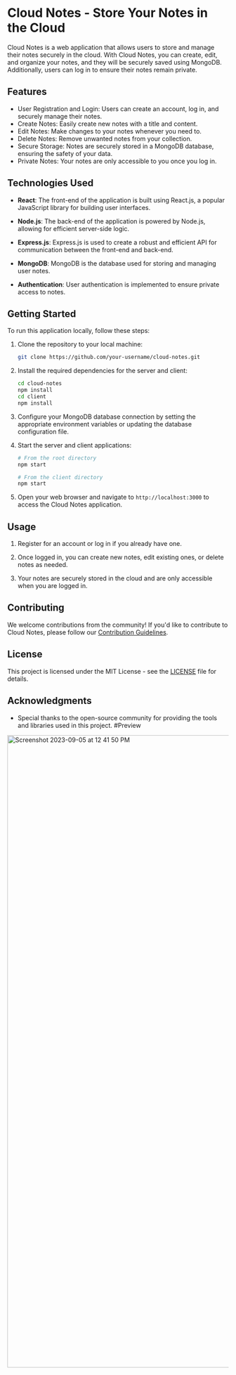 # Cloud Notes - Store Your Notes in the Cloud

Cloud Notes is a web application that allows users to store and manage their notes securely in the cloud. With Cloud Notes, you can create, edit, and organize your notes, and they will be securely saved using MongoDB. Additionally, users can log in to ensure their notes remain private.

## Features

- User Registration and Login: Users can create an account, log in, and securely manage their notes.
- Create Notes: Easily create new notes with a title and content.
- Edit Notes: Make changes to your notes whenever you need to.
- Delete Notes: Remove unwanted notes from your collection.
- Secure Storage: Notes are securely stored in a MongoDB database, ensuring the safety of your data.
- Private Notes: Your notes are only accessible to you once you log in.

## Technologies Used

- **React**: The front-end of the application is built using React.js, a popular JavaScript library for building user interfaces.

- **Node.js**: The back-end of the application is powered by Node.js, allowing for efficient server-side logic.

- **Express.js**: Express.js is used to create a robust and efficient API for communication between the front-end and back-end.

- **MongoDB**: MongoDB is the database used for storing and managing user notes.

- **Authentication**: User authentication is implemented to ensure private access to notes.

## Getting Started

To run this application locally, follow these steps:

1. Clone the repository to your local machine:

   ```bash
   git clone https://github.com/your-username/cloud-notes.git
   ```

2. Install the required dependencies for the server and client:

   ```bash
   cd cloud-notes
   npm install
   cd client
   npm install
   ```

3. Configure your MongoDB database connection by setting the appropriate environment variables or updating the database configuration file.

4. Start the server and client applications:

   ```bash
   # From the root directory
   npm start

   # From the client directory
   npm start
   ```

5. Open your web browser and navigate to `http://localhost:3000` to access the Cloud Notes application.

## Usage

1. Register for an account or log in if you already have one.

2. Once logged in, you can create new notes, edit existing ones, or delete notes as needed.

3. Your notes are securely stored in the cloud and are only accessible when you are logged in.

## Contributing

We welcome contributions from the community! If you'd like to contribute to Cloud Notes, please follow our [Contribution Guidelines](CONTRIBUTING.md).

## License

This project is licensed under the MIT License - see the [LICENSE](LICENSE) file for details.

## Acknowledgments

- Special thanks to the open-source community for providing the tools and libraries used in this project.
#Preview
<img width="1440" alt="Screenshot 2023-09-05 at 12 41 50 PM" src="https://github.com/ganesh-code/iNotes/assets/120541706/f969872c-ddef-43e2-bd75-5b3af04e659a">
